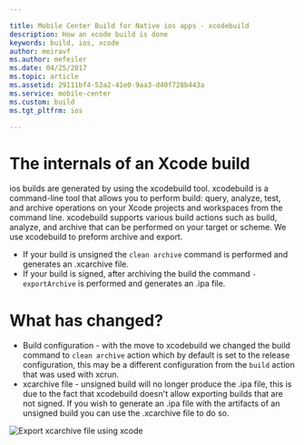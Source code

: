 ```yaml
---

title: Mobile Center Build for Native ios apps - xcodebuild
description: How an xcode build is done
keywords: build, ios, xcode
author: meiravf
ms.author: mefeiler
ms.date: 04/25/2017
ms.topic: article
ms.assetid: 29111bf4-52a2-41e0-9aa3-d40f728b443a
ms.service: mobile-center
ms.custom: build
ms.tgt_pltfrm: ios

---
```


# The internals of an Xcode build 
ios builds are generated by using the xcodebuild tool.
xcodebuild is a command-line tool that allows you to perform build: query, analyze, test, and archive operations on your Xcode projects and workspaces from the command line. 
xcodebuild supports various build actions such as build, analyze, and archive that can be performed on your target or scheme.
We use xcodebuild to preform archive and export.
* If your build is unsigned the `clean archive` command is performed and generates an .xcarchive file.
* If your build is signed, after archiving the build the command `-exportArchive` is performed and generates an .ipa file.


# What has changed?

* Build configuration - with the move to xcodebuild we changed the build command to `clean archive` action which by default is set to the release configuration, this may be a different configuration from the `build` action that was used with xcrun.
* xcarchive file - unsigned build will no longer produce the .ipa file, this is due to the fact that xcodebuild doesn't allow exporting builds that are not signed. If you wish to generate an .ipa file with the artifacts of an unsigned build you can use the .xcarchive file to do so. 

![Export xcarchive file using xcode][export-xcode–xcarchive-organizer]

[export-xcode–xcarchive-organizer]: ~/build/images/export-xcode–xcarchive-organizer.png "Exporting an xcrchive file using Xcode Archives organizer"